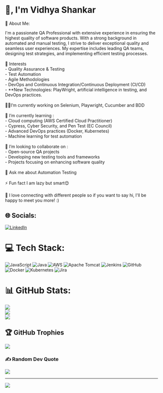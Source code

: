 
# 👋, I'm Vidhya Shankar

💫 About Me:

I'm a passionate QA Professional with extensive experience in ensuring the highest quality of software products. With a strong background in automated and manual testing, I strive to deliver exceptional quality and seamless user experiences. My expertise includes leading QA teams, designing test strategies, and implementing efficient testing processes.<br> <br>👀 Interests<br>- Quality Assurance & Testing<br>- Test Automation<br>- Agile Methodologies<br>- DevOps and Continuous Integration/Continuous Deployment (CI/CD)<br>- **New Technologies: PlayWright, artificial intelligence in testing, and DevOps practices.<br><br>👨‍💻I’m currently working on Selenium, Playwright, Cucumber and BDD <br><br>🌱 I’m currently learning :<br>- Cloud computing (AWS Certified Cloud Practitioner)<br>- Cypress, Cyber Security, and Pen Test (EC Council)<br>- Advanced DevOps practices (Docker, Kubernetes)<br>- Machine learning for test automation<br><br> 💞️ I’m looking to collaborate on : <br>- Open-source QA projects<br>- Developing new testing tools and frameworks<br>- Projects focusing on enhancing software quality<br><br>💬 Ask me about Automation Testing<br><br>⚡ Fun fact I am lazy but smart😊 <br><br> 💞️ I love connecting with different people so if you want to say hi, I'll be happy to meet you more! :)


## 🌐 Socials:
[![LinkedIn](https://img.shields.io/badge/LinkedIn-%230077B5.svg?logo=linkedin&logoColor=white)](https://linkedin.com/in/https://www.linkedin.com/in/vidhyashankarn/) 

# 💻 Tech Stack:
![JavaScript](https://img.shields.io/badge/javascript-%23323330.svg?style=for-the-badge&logo=javascript&logoColor=%23F7DF1E) ![Java](https://img.shields.io/badge/java-%23ED8B00.svg?style=for-the-badge&logo=openjdk&logoColor=white) ![AWS](https://img.shields.io/badge/AWS-%23FF9900.svg?style=for-the-badge&logo=amazon-aws&logoColor=white) ![Apache Tomcat](https://img.shields.io/badge/apache%20tomcat-%23F8DC75.svg?style=for-the-badge&logo=apache-tomcat&logoColor=black) ![Jenkins](https://img.shields.io/badge/jenkins-%232C5263.svg?style=for-the-badge&logo=jenkins&logoColor=white) ![GitHub](https://img.shields.io/badge/github-%23121011.svg?style=for-the-badge&logo=github&logoColor=white) ![Docker](https://img.shields.io/badge/docker-%230db7ed.svg?style=for-the-badge&logo=docker&logoColor=white) ![Kubernetes](https://img.shields.io/badge/kubernetes-%23326ce5.svg?style=for-the-badge&logo=kubernetes&logoColor=white) ![Jira](https://img.shields.io/badge/jira-%230A0FFF.svg?style=for-the-badge&logo=jira&logoColor=white)
# 📊 GitHub Stats:
![](https://github-readme-stats.vercel.app/api?username=im-vidhyashankar&theme=radical&hide_border=false&include_all_commits=false&count_private=true)<br/>
![](https://github-readme-streak-stats.herokuapp.com/?user=im-vidhyashankar&theme=radical&hide_border=false)<br/>
![](https://github-readme-stats.vercel.app/api/top-langs/?username=im-vidhyashankar&theme=radical&hide_border=false&include_all_commits=false&count_private=true&layout=compact)

## 🏆 GitHub Trophies
![](https://github-profile-trophy.vercel.app/?username=im-vidhyashankar&theme=radical&no-frame=false&no-bg=true&margin-w=4)

### ✍️ Random Dev Quote
![](https://quotes-github-readme.vercel.app/api?type=horizontal&theme=radical)

---
[![](https://visitcount.itsvg.in/api?id=im-vidhyashankar&icon=0&color=0)](https://visitcount.itsvg.in)





<!-- Proudly created with GPRM ( https://gprm.itsvg.in ) -->
